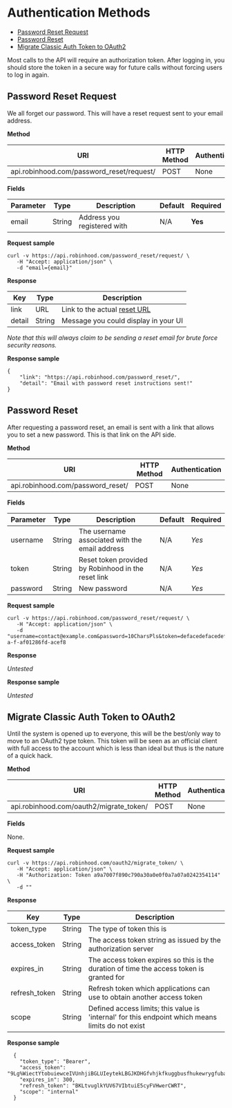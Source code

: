 # Authentication Methods

- [Password Reset Request](#password-reset-request)
- [Password Reset](#password-reset)
- [Migrate Classic Auth Token to OAuth2](#migrate-classic-auth-token-to-oauth2)

Most calls to the API will require an authorization token. After logging in, you should store the token in a secure way for future calls without forcing users to log in again.

## Password Reset Request

We all forget our password. This will have a reset request sent to your email address.

**Method**

| URI                                       | HTTP Method | Authentication |
|-------------------------------------------|-------------|----------------|
| api.robinhood.com/password_reset/request/ | POST        |	None           |

**Fields**

| Parameter | Type   | Description                 | Default | Required |
|-----------|--------|-----------------------------|---------|----------|
| email     | String | Address you registered with | N/A     | **Yes**  |

**Request sample**

```
curl -v https://api.robinhood.com/password_reset/request/ \
   -H "Accept: application/json" \
   -d "email={email}"
```

**Response**

| Key    | Type   | Description |
|--------|--------|-------------|
| link   | URL    | Link to the actual [reset URL](#password-reset) |
| detail | String | Message you could display in your UI |

*Note that this will always claim to be sending a reset email for brute force security reasons.*

**Response sample**

```
{
    "link": "https://api.robinhood.com/password_reset/",
    "detail": "Email with password reset instructions sent!"
}
```

## Password Reset

After requesting a password reset, an email is sent with a link that allows you to set a new password. This is that link on the API side.

**Method**

| URI                               | HTTP Method | Authentication |
|-----------------------------------|-------------|----------------|
| api.robinhood.com/password_reset/ | POST        |	None           |

**Fields**

| Parameter | Type   | Description                                         | Default | Required |
|-----------|--------|-----------------------------------------------------|---------|----------|
| username  | String | The username associated with the email address      | N/A     | *Yes*    |
| token     | String | Reset token provided by Robinhood in the reset link | N/A     | *Yes*    |
| password  | String | New password                                        | N/A     | *Yes*    |

**Request sample**

```
curl -v https://api.robinhood.com/password_reset/request/ \
   -H "Accept: application/json" \
   -d "username=contact@example.com&password=10CharsPls&token=defacedefacedefacefe-a-f-af01286fd-acef8
```

**Response**

*Untested*

**Response sample**

*Untested*


## Migrate Classic Auth Token to OAuth2

Until the system is opened up to everyone, this will be the best/only way to move to an OAuth2 type token. This token will be seen as an official client with full access to the account which is less than ideal but thus is the nature of a quick hack.

**Method**

| URI                               | HTTP Method | Authentication |
|-----------------------------------|-------------|----------------|
| api.robinhood.com/oauth2/migrate_token/ | POST        | None           |

**Fields**

None.

**Request sample**

```
curl -v https://api.robinhood.com/oauth2/migrate_token/ \
   -H "Accept: application/json" \
   -H "Authorization: Token a9a7007f890c790a30a0e0f0a7a07a0242354114" \
   -d ""
```

**Response**


| Key    | Type   | Description |
|--------|--------|-------------|
| token_type   | String    | The type of token this is |
| access_token | String | The access token string as issued by the authorization server |
| expires_in | String | The access token expires so this is the duration of time the access token is granted for |
| refresh_token | String | Refresh token which applications can use to obtain another access token |
| scope | String | Defined access limits; this value is 'internal' for this endpoint which means limits do not exist |

**Response sample**

```
  {
    "token_type": "Bearer",
    "access_token": "9Lg%WiectYtobuiewceIVUnhjiBGLUIeytekLBGJKDHGfvhjkfkuggbusfhukewrygfubasd",
    "expires_in": 300,
    "refresh_token": "BKLtvuglkYUV67VIbtuiE5cyFVHwerCWRT",
    "scope": "internal"
  }
```
